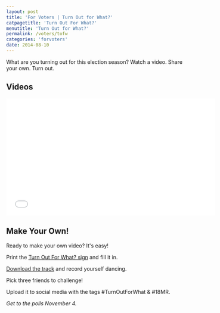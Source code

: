 ```yaml
---
layout: post
title: 'For Voters | Turn Out for What?'
catpagetitle: 'Turn Out For What?'
menutitle: 'Turn Out for What?'
permalink: /voters/tofw
categories: 'forvoters'
date: 2014-08-10
---
```

What are you turning out for this election season? Watch a video. Share your own. Turn out.

## Videos

<iframe width="560" height="315" src="//www.youtube.com/embed/videoseries?list=PL0MQb_Tfe0cv2eD38coMOxX66yfZrfJEu" frameborder="0" allowfullscreen></iframe>

## Make Your Own!

Ready to make your own video? It's easy!

Print the <a href="https://docs.google.com/a/18millionrising.org/file/d/0B8rtDAYF9fJWQXo2MGhaTTRfUFU/edit">Turn Out For What? sign</a> and fill it in.

<a href="https://docs.google.com/a/18millionrising.org/file/d/0B--kfkTswX2KVTc0OTgyLUhUTDA/edit">Download the track</a> and record yourself dancing.

Pick three friends to challenge!

Upload it to social media with the tags #TurnOutForWhat & #18MR.

_Get to the polls November 4._